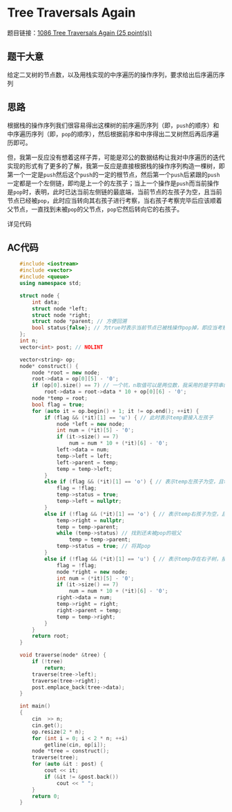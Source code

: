 # Tree Traversals Again
题目链接：[1086 Tree Traversals Again (25 point(s))](https://pintia.cn/problem-sets/994805342720868352/problems/994805380754817024)

## 题干大意

给定二叉树的节点数，以及用栈实现的中序遍历的操作序列，要求给出后序遍历序列

## 思路

根据栈的操作序列我们很容易得出这棵树的前序遍历序列（即，`push`的顺序）和中序遍历序列（即，`pop`的顺序），然后根据前序和中序得出二叉树然后再后序遍历即可。

但，我第一反应没有想着这样子弄，可能是邓公的数据结构让我对中序遍历的迭代实现的形式有了更多的了解，我第一反应是直接根据栈的操作序列构造一棵树，即第一个一定是`push`然后这个`push`的一定的根节点，然后第一个`push`后紧跟的`push`一定都是一个左侧链，即均是上一个的左孩子；当上一个操作是`push`而当前操作是`pop`时，表明，此时已达当前左侧链的最底端，当前节点的左孩子为空，且当前节点已经被`pop`，此时应当转向其右孩子进行考察，当右孩子考察完毕后应该顺着父节点，一直找到未被`pop`的父节点，`pop`它然后转向它的右孩子。

详见代码

## AC代码
```cpp
    #include <iostream>
    #include <vector>
    #include <queue>
    using namespace std;

    struct node {
        int data;
        struct node *left;
        struct node *right;
        struct node *parent; // 方便回溯
        bool status{false}; // 为true时表示当前节点已被栈操作pop掉，即应当考察其右孩子（如果存在）
    };
    int n;
    vector<int> post; // NOLINT

    vector<string> op;
    node* construct() {
        node *root = new node;
        root->data = op[0][5] - '0';
        if (op[0].size() == 7) // 一个坑，n取值可以是两位数，我采用的是字符串的处理方法，所以要考虑到这种情况。
            root->data = root->data * 10 + op[0][6] - '0';
        node *temp = root;
        bool flag = true;
        for (auto it = op.begin() + 1; it != op.end(); ++it) {
            if (flag && (*it)[1] == 'u') { // 此时表示temp要接入左孩子
                node *left = new node;
                int num = (*it)[5] - '0';
                if (it->size() == 7)
                    num = num * 10 + (*it)[6] - '0';
                left->data = num;
                temp->left = left;
                left->parent = temp;
                temp = temp->left;
            }
            else if (flag && (*it)[1] == 'o') { // 表示temp左孩子为空，且temp被pop掉了
                flag = !flag;
                temp->status = true;
                temp->left = nullptr;
            }
            else if (!flag && (*it)[1] == 'o') { // 表示temp右孩子为空，且temp的最近一个未被pop的祖父该被pop
                temp->right = nullptr;
                temp = temp->parent;
                while (temp->status) // 找到还未被pop的祖父
                    temp = temp->parent;
                temp->status = true; // 将其pop
            }
            else if (!flag && (*it)[1] == 'u') { // 表示temp存在右子树，接入
                flag = !flag;
                node *right = new node;
                int num = (*it)[5] - '0';
                if (it->size() == 7)
                    num = num * 10 + (*it)[6] - '0';
                right->data = num;
                temp->right = right;
                right->parent = temp;
                temp = temp->right;
            }
        }
        return root;
    }

    void traverse(node* &tree) {
        if (!tree)
            return;
        traverse(tree->left);
        traverse(tree->right);
        post.emplace_back(tree->data);
    }

    int main()
    {
        cin  >> n;
        cin.get();
        op.resize(2 * n);
        for (int i = 0; i < 2 * n; ++i)
            getline(cin, op[i]);
        node *tree = construct();
        traverse(tree);
        for (auto &it : post) {
            cout << it;
            if (&it != &post.back())
                cout << " ";
        }
        return 0;
    }
```    
